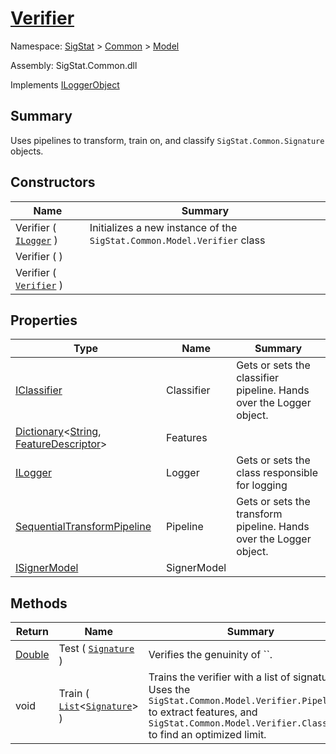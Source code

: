 # [Verifier](./Verifier.md)

Namespace: [SigStat]() > [Common]() > [Model]()

Assembly: SigStat.Common.dll

Implements [ILoggerObject](./../ILoggerObject.md)

## Summary
Uses pipelines to transform, train on, and classify `SigStat.Common.Signature` objects.

## Constructors

| Name | Summary | 
| --- | --- | 
| Verifier ( [`ILogger`](./Verifier.md) ) | Initializes a new instance of the `SigStat.Common.Model.Verifier` class | 
| Verifier (  ) |  | 
| Verifier ( [`Verifier`](./Verifier.md) ) |  | 


## Properties

| Type | Name | Summary | 
| --- | --- | --- | 
| [IClassifier](./../Pipeline/IClassifier.md) | Classifier | Gets or sets the classifier pipeline. Hands over the Logger object. | 
| [Dictionary](https://docs.microsoft.com/en-us/dotnet/api/System.Collections.Generic.Dictionary-2)\<[String](https://docs.microsoft.com/en-us/dotnet/api/System.String), [FeatureDescriptor](./../FeatureDescriptor.md)> | Features |  | 
| [ILogger](./Verifier.md) | Logger | Gets or sets the class responsible for logging | 
| [SequentialTransformPipeline](./../Pipeline/SequentialTransformPipeline.md) | Pipeline | Gets or sets the transform pipeline. Hands over the Logger object. | 
| [ISignerModel](./../Pipeline/ISignerModel.md) | SignerModel |  | 


## Methods

| Return | Name | Summary | 
| --- | --- | --- | 
| [Double](https://docs.microsoft.com/en-us/dotnet/api/System.Double) | Test ( [`Signature`](./../Signature.md) ) | Verifies the genuinity of ``. | 
| void | Train ( [`List`](https://docs.microsoft.com/en-us/dotnet/api/System.Collections.Generic.List-1)\<[`Signature`](./../Signature.md)> ) | Trains the verifier with a list of signatures. Uses the `SigStat.Common.Model.Verifier.Pipeline` to extract features,  and `SigStat.Common.Model.Verifier.Classifier` to find an optimized limit. | 


